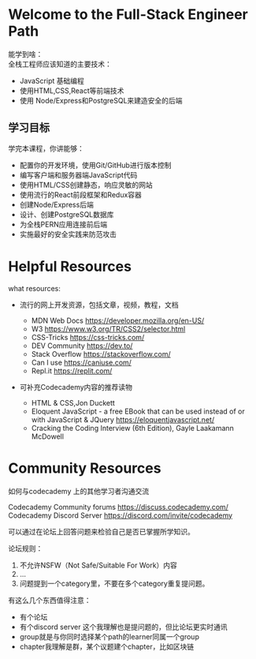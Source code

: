 # Welcome to the Full-Stack Engineer Path  
  
能学到啥：  
全栈工程师应该知道的主要技术：  
* JavaScript 基础编程  
* 使用HTML,CSS,React等前端技术  
* 使用 Node/Express和PostgreSQL来建造安全的后端  


## 学习目标  

学完本课程，你讲能够：  
* 配置你的开发环境，使用Git/GitHub进行版本控制  
* 编写客户端和服务器端JavaScript代码  
* 使用HTML/CSS创建静态，响应灵敏的网站
* 使用流行的React前段框架和Redux容器  
* 创建Node/Express后端  
* 设计、创建PostgreSQL数据库  
* 为全栈PERN应用连接前后端  
* 实施最好的安全实践来防范攻击  
  

# Helpful Resources  

what resources:   
* 流行的网上开发资源，包括文章，视频，教程，文档  
    * MDN Web Docs https://developer.mozilla.org/en-US/  
    * W3 https://www.w3.org/TR/CSS2/selector.html  
    * CSS-Tricks https://css-tricks.com/  
    * DEV Community https://dev.to/  
    * Stack Overflow https://stackoverflow.com/  
    * Can I use https://caniuse.com/  
    * Repl.it https://replit.com/  


* 可补充Codecademy内容的推荐读物  
    * HTML & CSS,Jon Duckett  
    * Eloquent JavaScript - a free EBook that can be used instead of or with JavaScript & JQuery  https://eloquentjavascript.net/
    * Cracking the Coding Interview (6th Edition), Gayle Laakamann McDowell  

# Community Resources  

如何与codecademy 上的其他学习者沟通交流  

Codecademy Community forums https://discuss.codecademy.com/  
 Codecademy Discord Server https://discord.com/invite/codecademy  

可以通过在论坛上回答问题来检验自己是否已掌握所学知识。  

论坛规则：  
1. 不允许NSFW（Not Safe/Suitable For Work）内容
2. ...
6. 问题提到一个category里，不要在多个category重复提问题。  

有这么几个东西值得注意：
* 有个论坛
* 有个discord server 这个我理解也是提问题的，但比论坛更实时通讯  
* group就是与你同时选择某个path的learner同属一个group  
* chapter我理解是群，某个议题建个chapter，比如区块链  


